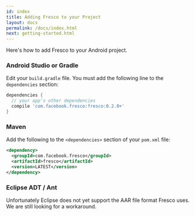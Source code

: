 ```yaml
---
id: index
title: Adding Fresco to your Project
layout: docs
permalink: /docs/index.html
next: getting-started.html
---
```


Here's how to add Fresco to your Android project.

### Android Studio or Gradle

Edit your `build.gradle` file. You must add the following line to the `dependencies` section:


```groovy
dependencies {
  // your app's other dependencies
  compile 'com.facebook.fresco:fresco:0.2.0+'
}
```

### Maven

Add the following to the `<dependencies>` section of your `pom.xml` file:


```xml
<dependency>
  <groupId>com.facebook.fresco</groupId>
  <artifactId>fresco</artifactId>
  <version>LATEST</version>
</dependency>
```

### Eclipse ADT / Ant

Unfortunately Eclipse does not yet support the AAR file format Fresco uses. We are still looking for a workaround.



